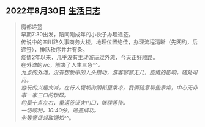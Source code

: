 ## 2022年8月30日  [生活日志](../life.md)
> 魔都递签  
早期7:30出发，陪同刚成年的小伙子办理递签。  
传说中的四川路久事商务大楼，地理位置绝佳，办理流程清晰（先网约，后递签），排队秩序井井有条。  
疫情2年以来，几乎没有主动游玩过外滩，今天正好顺路。  
在外滩的wc，解决了人生三急^_^。  
九点的外滩，没有想象中的人头攒动，游客寥寥无几，疫情的影响，随处可见。  
游玩的兴趣大减，在行人堤坝的阴影里乘凉，我俩随意聊些家常，中心无非事一家三口的琐碎。  
约莫十点左右，重返签证大门口，继续等待。  
一切顺利，10:40分，递签成功。  
坐等签证领取通知^_^。  
